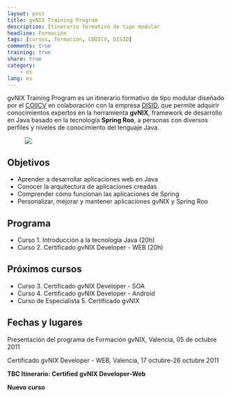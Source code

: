```yaml
---
layout: post
title: gvNIX Training Program
description: Itinerario formativo de tipo modular
headline: Formación
tags: [cursos, formación, COOICV, DISID]
comments: true
training: true
share: true
category:
    - es
lang: es
---
```


gvNIX Training Program es un itinerario formativo de tipo modular diseñado por
el [COIICV](http://www.coiicv.org/) en colaboración con la empresa [DISID](http://disid.com),
que permite adquirir conocimientos expertos en la herramienta **gvNIX**,
framework de desarrollo en Java basado en la tecnología **Spring Roo**,
a personas con diversos perfiles y niveles de conocimiento del lenguaje Java.


<figure>
  <img src="{{ site.url }}/images/post/gvnix-training.jpg">
</figure>

## Objetivos

* Aprender a desarrollar aplicaciones web en Java
* Conocer la arquitectura de aplicaciones creadas
* Comprender cómo funcionan las aplicaciones de Spring
* Personalizar, mejorar y mantener aplicaciones gvNIX y Spring Roo

## Programa

* Curso 1. Introducción a la tecnología Java (20h)
* Curso 2. Certificado gvNIX Developer - WEB (20h)

## Próximos cursos

* Curso 3. Certificado gvNIX Developer - SOA
* Curso 4. Certificado gvNIX Developer - Android
* Curso de Especialista 5. Certificado gvNIX

## Fechas y lugares

Presentación del programa de Formación gvNIX, Valencia, 05 de octubre 2011

Certificado gvNIX Developer - WEB, Valencia, 17 octubre-26 octubre 2011


**TBC Itinerario: Certified gvNIX Developer-Web**

**Nuevo curso**
